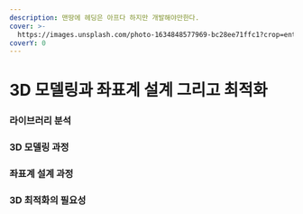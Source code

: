 ```yaml
---
description: 맨땅에 헤딩은 아프다 하지만 개발해야만한다.
cover: >-
  https://images.unsplash.com/photo-1634848577969-bc28ee71ffc1?crop=entropy&cs=srgb&fm=jpg&ixid=M3wxOTcwMjR8MHwxfHNlYXJjaHw2fHwzRCUyME1PREVMfGVufDB8fHx8MTcyMDc1MjUxNXww&ixlib=rb-4.0.3&q=85
coverY: 0
---
```


# 3D 모델링과 좌표계 설계 그리고 최적화



### 라이브러리 분석



### 3D 모델링 과정



### 좌표계 설계 과정



### 3D 최적화의 필요성
